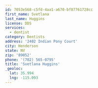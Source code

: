 ```yaml
---
id: 7053e568-c5fd-4aa1-a670-bf07761728cc
first_name: Svetlana
last_name: Huggins
license: DDS
services:
  - dentist
category: Dentists
address: '2402 Indian Pony Court'
city: Henderson
state: NV
zip: '89052'
phone: '(702) 565-0795'
title: 'Svetlana Huggins'
_geoloc:
  lat: 35.994
  lng: -115.093
---
```

